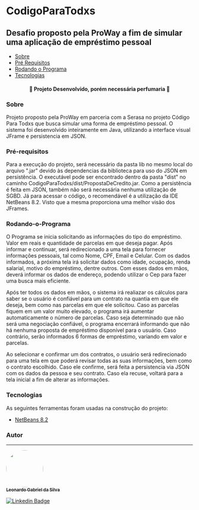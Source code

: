 # CodigoParaTodxs
## Desafio proposto pela ProWay a fim de simular uma aplicação de empréstimo pessoal
<!--ts-->
   * [Sobre](#sobre)
   * [Pré Requisitos](#pré-requisitos)
   * [Rodando o Programa](#rodando-o-programa)
   * [Tecnologias](#tecnologias)
<!--te-->

<h4 align="center"> 
	🚧  Projeto Desenvolvido, porém necessária perfumaria  🚧
</h4>

### Sobre

Projeto proposto pela ProWay em parceria com a Serasa no projeto Código Para Todxs que busca simular uma forma de empréstimo pessoal.
O sistema foi desenvolvido inteiramente em Java, utilizando a interface visual JFrame e persistencia em JSON.


### Pré-requisitos

Para a execução do projeto, será necessário da pasta lib no mesmo local do arquivo ".jar" devido às dependencias da biblioteca para uso do JSON em persistência. O executável pode ser encontrado dentro da pasta "dist" no caminho CodigoParaTodxs/dist/PropostaDeCredito.jar.
Como a persistência é feita em JSON, também não será necessária nenhuma utilização de SGBD.
Já para acessar o código, o recomendável é a utilização da IDE NetBeans 8.2. Visto que a mesma proporciona uma melhor visão dos JFrames.

### Rodando-o-Programa

O Programa se inicia solicitando as informações do tipo do empréstimo. Valor em reais e quantidade de parcelas em que deseja pagar.
Após informar e continuar, será redirecionado a uma tela para fornecer informações pessoais, tal como Nome, CPF, Email e Celular.
Com os dados informados, a próxima tela irá solicitar dados como idade, ocupação, renda salarial, motivo do empréstimo, dentre outros.
Com esses dados em mãos, deverá informar os dados de endereço, podendo utilizar o Cep para fazer uma busca mais eficiente.

Após ter todos os dados em mãos, o sistema irá realiazar os cálculos para saber se o usuário é confiável para um contrato na quantia em que ele deseja, bem como nas parcelas em que ele solicitou. Caso as parcelas fiquem em um valor muito elevado, o programa irá aumentar automaticamente o número de parcelas.
Caso seja determinado que não será uma negociação confiável, o programa encerrará informando que não há nenhuma proposta de empréstimo disponível para o usuário. Caso contrário, serão informados 6 formas de empréstimo, variando em valor e parcelas.

Ao selecionar e confirmar um dos contratos, o usuário será redirecionado para uma tela em que poderá revisar todas as suas informações, bem como o contrato escolhido. Caso ele confirme, será feita a persistencia via JSON com os dados da pessoa e seu contrato. Caso ela recuse, voltará para a tela inicial a fim de alterar as informações.

### Tecnologias

As seguintes ferramentas foram usadas na construção do projeto:

- [NetBeans 8.2](https://www.oracle.com/technetwork/java/javase/downloads/jdk-netbeans-jsp-3413139-esa.html)

### Autor
---

<a href="https://github.com/LeonardoGabrielDaSilva">
 <img style="border-radius: 50%;" src="https://avatars.githubusercontent.com/u/10273541?s=400&u=2e2cf0ac182a36f0d5274bc8a9f0d30d65dadbf1&v=4" width="100px;" alt=""/>
 <br />
 <sub><b>Leonardo Gabriel da Silva</b></sub></a> <a href="https://github.com/LeonardoGabrielDaSilva"</a>


[![Linkedin Badge](https://img.shields.io/badge/-Leonardo-blue?style=flat-square&logo=Linkedin&logoColor=white&link=https://www.linkedin.com/in/leonardo-gabriel-da-silva-3948a7152/)](https://www.linkedin.com/in/leonardo-gabriel-da-silva-3948a7152/) 




